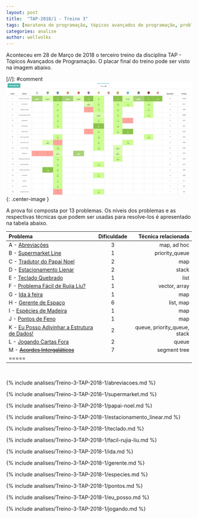 ```yaml
---
layout: post
title:  "TAP-2018/1 - Treino 3"
tags: [maratona de programação, tópicos avançados de programação, problemset, analise]
categories: analise
author: wellvolks
---
```


Aconteceu em 28 de Março de 2018 o terceiro treino da disciplina TAP - Tópicos
Avançados de Programação. O placar final do treino pode ser visto na imagem
abaixo.

[//]: #comment ![Placar final do Treino-3 - TAP/2018-1](/_assets/images/placar-treino-3-tap-2018-1.png){: .center-image }


A prova foi composta por 13 problemas. Os níveis dos problemas e as respectivas técnicas que podem ser usadas para resolve-los é apresentado na tabela abaixo.

| Problema                                                            | Dificuldade | Técnica relacionada         |
|:--------------------------------------------------------------------|:-----------:|----------------------------:|
| A - <a href="#abreviacoes">Abreviações</a>                          | 3           | map, ad hoc                 |
| B - <a href="#supermarket">Supermarket Line</a>                     | 1           | priority_queue              |
| C - <a href="#papai-noel">Tradutor do Papai Noel</a>                | 2           | map                         |
| D - <a href="#estacionamento_linear">Estacionamento Lienar</a>      | 2           | stack                       |
| E - <a href="#teclado">Teclado Quebrado</a>                         | 1           | list                        |
| F - <a href="#facil-rujia-liu">Problema Fácil de Rujia Liu?</a>     | 1           | vector, array               |
| G - <a href="#ida">Ida à feira</a>                                  | 1           | map                         |
| H - <a href="#gerente">Gerente de Espaço</a>                        | 6           | list, map                   |
| I - <a href="#especies">Espécies de Madeira</a>                     | 1           | map                         |
| J - <a href="#pontos">Pontos de Feno</a>                            | 1           | map                         |
| K - <a href="#eu_posso">Eu Posso Adivinhar a Estrutura de Dados!</a>| 2           | queue, priority_queue, stack|
| L - <a href="#jogando">Jogando Cartas Fora</a>                      | 2           | queue                       |
| M - <strike><a href="#gerente">Acordes Intergaláticos</a></strike>  | 7           | segment tree                |
| =====

<br>

{% include analises/Treino-3-TAP-2018-1/abreviacoes.md %}

{% include analises/Treino-3-TAP-2018-1/supermarket.md %}

{% include analises/Treino-3-TAP-2018-1/papai-noel.md %}

{% include analises/Treino-3-TAP-2018-1/estacionamento_linear.md %}

{% include analises/Treino-3-TAP-2018-1/teclado.md %}

{% include analises/Treino-3-TAP-2018-1/facil-rujia-liu.md %}

{% include analises/Treino-3-TAP-2018-1/ida.md %}

{% include analises/Treino-3-TAP-2018-1/gerente.md %}

{% include analises/Treino-3-TAP-2018-1/especies.md %}

{% include analises/Treino-3-TAP-2018-1/pontos.md %}

{% include analises/Treino-3-TAP-2018-1/eu_posso.md %}

{% include analises/Treino-3-TAP-2018-1/jogando.md %}

